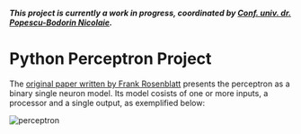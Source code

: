 ***This project is currently a work in progress, coordinated by [Conf. univ. dr. Popescu-Bodorin Nicolaie](https://www.linkedin.com/in/bodorin/).***

# Python Perceptron Project

The [original paper written by Frank Rosenblatt](https://citeseerx.ist.psu.edu/document?repid=rep1&type=pdf&doi=65a83117cbcc4e6eb7c6ac5be8e61195dc84b9fc) presents the perceptron as a binary single neuron model. Its model cosists of one or more inputs, a processor and a single output, as exemplified below:

![perceptron](https://www.allaboutcircuits.com/uploads/articles/how-to-train-a-basic-perceptron-neural-network_rk_aac_image1.jpg)